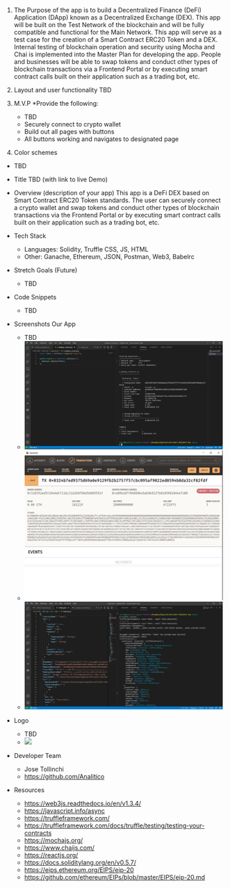 1. The Purpose of the app is to build a Decentralized Finance (DeFi) Application (DApp) known as a Decentralized Exchange (DEX). This app will be built on the Test Network of the blockchain and will be fully compatible and functional for the Main Network.  This app will serve as a test case for the creation of a Smart Contract ERC20 Token and a DEX. Internal testing of blockchain operation and security using Mocha and Chai is implemented into the Master Plan for developing the app. People and businesses will be able to swap tokens and conduct other types of blockchain transactions via a Frontend Portal or by executing smart contract calls built on their application such as a trading bot, etc.

2. Layout and user functionality 
    TBD
3. M.V.P
    *Provide the following:
    - TBD
    - Securely connect to crypto wallet
    - Build out all pages with buttons
    - All buttons working and navigates to designated page
4. Color schemes 
 - TBD
* Title TBD (with link to live Demo)
* Overview (description of your app)
This app is a DeFi DEX based on Smart Contract ERC20 Token standards. The user can securely connect a crypto wallet and swap tokens and conduct other types of blockchain transactions via the Frontend Portal or by executing smart contract calls built on their application such as a trading bot, etc.

* Tech Stack
    * Languages: Solidity, Truffle CSS, JS, HTML 
    * Other: Ganache, Ethereum, JSON, Postman, Web3, Babelrc 
* Stretch Goals (Future)
    * TBD
* Code Snippets
    * TBD
* Screenshots Our App
    * TBD
    * ![](./public/images/project_images/testing/test_1_deploy_token.jpg)
    * ![](./public/images/project_images/testing/test_1.1_deploy_token.jpg)
    * ![](./public/images/project_images/testing/token_creation.jpg)
 
* Logo
    * TBD
    * ![](./images/someimage.jpg)
* Developer Team
    * Jose Tollinchi
    * https://github.com/AnaIitico

* Resources
    * https://web3js.readthedocs.io/en/v1.3.4/
    * https://javascript.info/async
    * https://truffleframework.com/
    * https://truffleframework.com/docs/truffle/testing/testing-your-contracts
    * https://mochajs.org/
    * https://www.chaijs.com/
    * https://reactjs.org/
    * https://docs.soliditylang.org/en/v0.5.7/
    * https://eips.ethereum.org/EIPS/eip-20
    * https://github.com/ethereum/EIPs/blob/master/EIPS/eip-20.md
    
